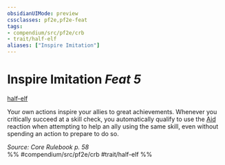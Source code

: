 ```yaml
---
obsidianUIMode: preview
cssclasses: pf2e,pf2e-feat
tags:
- compendium/src/pf2e/crb
- trait/half-elf
aliases: ["Inspire Imitation"]
---
```

# Inspire Imitation  *Feat 5*  
[half-elf](rules/traits/half-elf.md "Half-Elf Ancestry & Heritage Trait")  


Your own actions inspire your allies to great achievements. Whenever you critically succeed at a skill check, you automatically qualify to use the [Aid](rules/actions/aid.md) reaction when attempting to help an ally using the same skill, even without spending an action to prepare to do so.

*Source: Core Rulebook p. 58*  
%% #compendium/src/pf2e/crb #trait/half-elf %%